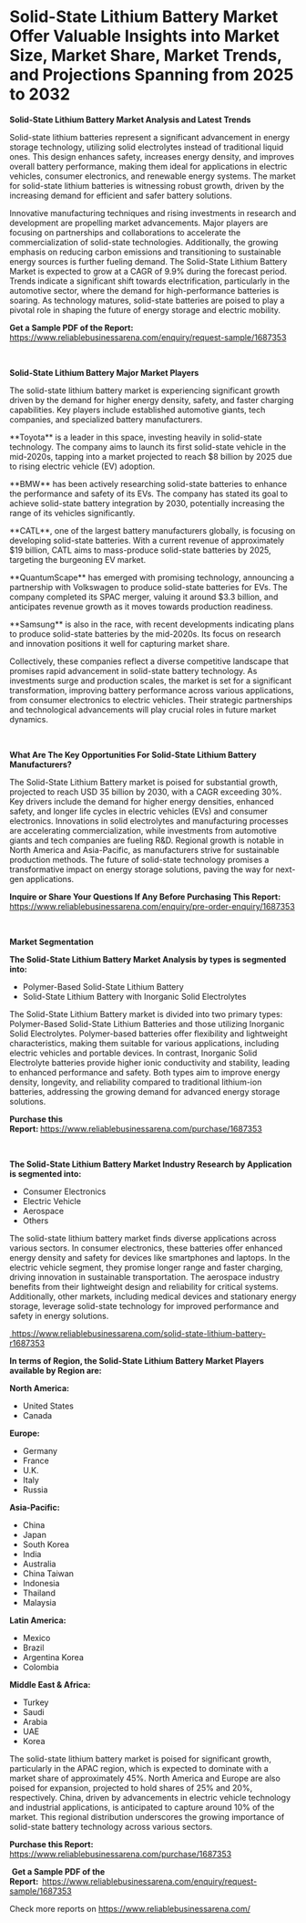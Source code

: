 <p><h1>Solid-State Lithium Battery Market Offer Valuable Insights into Market Size, Market Share, Market Trends, and Projections Spanning from 2025 to 2032</h1></p><p><strong>Solid-State Lithium Battery Market Analysis and Latest Trends</strong></p>
<p><p>Solid-state lithium batteries represent a significant advancement in energy storage technology, utilizing solid electrolytes instead of traditional liquid ones. This design enhances safety, increases energy density, and improves overall battery performance, making them ideal for applications in electric vehicles, consumer electronics, and renewable energy systems. The market for solid-state lithium batteries is witnessing robust growth, driven by the increasing demand for efficient and safer battery solutions. </p><p>Innovative manufacturing techniques and rising investments in research and development are propelling market advancements. Major players are focusing on partnerships and collaborations to accelerate the commercialization of solid-state technologies. Additionally, the growing emphasis on reducing carbon emissions and transitioning to sustainable energy sources is further fueling demand. The Solid-State Lithium Battery Market is expected to grow at a CAGR of 9.9% during the forecast period. Trends indicate a significant shift towards electrification, particularly in the automotive sector, where the demand for high-performance batteries is soaring. As technology matures, solid-state batteries are poised to play a pivotal role in shaping the future of energy storage and electric mobility.</p></p>
<p><strong>Get a Sample PDF of the Report:&nbsp;</strong> <a href="https://www.reliablebusinessarena.com/enquiry/request-sample/1687353?utm_campaign=3138&utm_medium=2&utm_source=Github&utm_content=ia&utm_term=26032025&utm_id=solid-state-lithium-battery">https://www.reliablebusinessarena.com/enquiry/request-sample/1687353</a></p>
<p>&nbsp;</p>
<p><strong>Solid-State Lithium Battery Major Market Players</strong></p>
<p><p>The solid-state lithium battery market is experiencing significant growth driven by the demand for higher energy density, safety, and faster charging capabilities. Key players include established automotive giants, tech companies, and specialized battery manufacturers.</p><p>**Toyota** is a leader in this space, investing heavily in solid-state technology. The company aims to launch its first solid-state vehicle in the mid-2020s, tapping into a market projected to reach $8 billion by 2025 due to rising electric vehicle (EV) adoption.</p><p>**BMW** has been actively researching solid-state batteries to enhance the performance and safety of its EVs. The company has stated its goal to achieve solid-state battery integration by 2030, potentially increasing the range of its vehicles significantly.</p><p>**CATL**, one of the largest battery manufacturers globally, is focusing on developing solid-state batteries. With a current revenue of approximately $19 billion, CATL aims to mass-produce solid-state batteries by 2025, targeting the burgeoning EV market.</p><p>**QuantumScape** has emerged with promising technology, announcing a partnership with Volkswagen to produce solid-state batteries for EVs. The company completed its SPAC merger, valuing it around $3.3 billion, and anticipates revenue growth as it moves towards production readiness.</p><p>**Samsung** is also in the race, with recent developments indicating plans to produce solid-state batteries by the mid-2020s. Its focus on research and innovation positions it well for capturing market share.</p><p>Collectively, these companies reflect a diverse competitive landscape that promises rapid advancement in solid-state battery technology. As investments surge and production scales, the market is set for a significant transformation, improving battery performance across various applications, from consumer electronics to electric vehicles. Their strategic partnerships and technological advancements will play crucial roles in future market dynamics.</p></p>
<p>&nbsp;</p>
<p><strong>What Are The Key Opportunities For Solid-State Lithium Battery Manufacturers?</strong></p>
<p><p>The Solid-State Lithium Battery market is poised for substantial growth, projected to reach USD 35 billion by 2030, with a CAGR exceeding 30%. Key drivers include the demand for higher energy densities, enhanced safety, and longer life cycles in electric vehicles (EVs) and consumer electronics. Innovations in solid electrolytes and manufacturing processes are accelerating commercialization, while investments from automotive giants and tech companies are fueling R&D. Regional growth is notable in North America and Asia-Pacific, as manufacturers strive for sustainable production methods. The future of solid-state technology promises a transformative impact on energy storage solutions, paving the way for next-gen applications.</p></p>
<p><strong>Inquire or Share Your Questions If Any Before Purchasing This Report:</strong> <a href="https://www.reliablebusinessarena.com/enquiry/pre-order-enquiry/1687353?utm_campaign=3138&utm_medium=2&utm_source=Github&utm_content=ia&utm_term=26032025&utm_id=solid-state-lithium-battery">https://www.reliablebusinessarena.com/enquiry/pre-order-enquiry/1687353</a></p>
<p>&nbsp;</p>
<p><strong>Market Segmentation</strong></p>
<p><strong>The Solid-State Lithium Battery Market Analysis by types is segmented into:</strong></p>
<p><ul><li>Polymer-Based Solid-State Lithium Battery</li><li>Solid-State Lithium Battery with Inorganic Solid Electrolytes</li></ul></p>
<p><p>The Solid-State Lithium Battery market is divided into two primary types: Polymer-Based Solid-State Lithium Batteries and those utilizing Inorganic Solid Electrolytes. Polymer-based batteries offer flexibility and lightweight characteristics, making them suitable for various applications, including electric vehicles and portable devices. In contrast, Inorganic Solid Electrolyte batteries provide higher ionic conductivity and stability, leading to enhanced performance and safety. Both types aim to improve energy density, longevity, and reliability compared to traditional lithium-ion batteries, addressing the growing demand for advanced energy storage solutions.</p></p>
<p><strong>Purchase this Report:&nbsp;</strong><a href="https://www.reliablebusinessarena.com/purchase/1687353?utm_campaign=3138&utm_medium=2&utm_source=Github&utm_content=ia&utm_term=26032025&utm_id=solid-state-lithium-battery">https://www.reliablebusinessarena.com/purchase/1687353</a></p>
<p>&nbsp;</p>
<p><strong>The Solid-State Lithium Battery Market Industry Research by Application is segmented into:</strong></p>
<p><ul><li>Consumer Electronics</li><li>Electric Vehicle</li><li>Aerospace</li><li>Others</li></ul></p>
<p><p>The solid-state lithium battery market finds diverse applications across various sectors. In consumer electronics, these batteries offer enhanced energy density and safety for devices like smartphones and laptops. In the electric vehicle segment, they promise longer range and faster charging, driving innovation in sustainable transportation. The aerospace industry benefits from their lightweight design and reliability for critical systems. Additionally, other markets, including medical devices and stationary energy storage, leverage solid-state technology for improved performance and safety in energy solutions.</p></p>
<p><a href="https://www.reliablebusinessarena.com/solid-state-lithium-battery-r1687353?utm_campaign=3138&utm_medium=2&utm_source=Github&utm_content=ia&utm_term=26032025&utm_id=solid-state-lithium-battery">&nbsp;https://www.reliablebusinessarena.com/solid-state-lithium-battery-r1687353</a></p>
<p><strong>In terms of Region, the Solid-State Lithium Battery Market Players available by Region are:</strong></p>
<p>
    <p> <strong> North America: </strong>
        <ul>
            <li>United States</li>
            <li>Canada</li>
        </ul>
        </p> 
    <p> <strong> Europe: </strong>
        <ul>
            <li>Germany</li>
            <li>France</li>
            <li>U.K.</li>
            <li>Italy</li>
            <li>Russia</li>
        </ul>
        </p> 
    <p> <strong> Asia-Pacific: </strong>
        <ul>
            <li>China</li>
            <li>Japan</li>
            <li>South Korea</li>
            <li>India</li>
            <li>Australia</li>
            <li>China Taiwan</li>
            <li>Indonesia</li>
            <li>Thailand</li>
            <li>Malaysia</li>
        </ul>
        </p> 
    <p> <strong> Latin America: </strong>
        <ul>
            <li>Mexico</li>
            <li>Brazil</li>
            <li>Argentina Korea</li>
            <li>Colombia</li>
        </ul>
        </p> 
    <p> <strong> Middle East & Africa: </strong>
        <ul>
            <li>Turkey</li>
            <li>Saudi</li>
            <li>Arabia</li>
            <li>UAE</li>
            <li>Korea</li>
        </ul>
    </p>
    </p>
<p><p>The solid-state lithium battery market is poised for significant growth, particularly in the APAC region, which is expected to dominate with a market share of approximately 45%. North America and Europe are also poised for expansion, projected to hold shares of 25% and 20%, respectively. China, driven by advancements in electric vehicle technology and industrial applications, is anticipated to capture around 10% of the market. This regional distribution underscores the growing importance of solid-state battery technology across various sectors.</p></p>
<p><strong>Purchase this Report: </strong><a href="https://www.reliablebusinessarena.com/purchase/1687353?utm_campaign=3138&utm_medium=2&utm_source=Github&utm_content=ia&utm_term=26032025&utm_id=solid-state-lithium-battery">https://www.reliablebusinessarena.com/purchase/1687353</a></p>
<p>&nbsp;<strong>Get a Sample PDF of the Report:&nbsp;&nbsp;</strong><a href="https://www.reliablebusinessarena.com/enquiry/request-sample/1687353?utm_campaign=3138&utm_medium=2&utm_source=Github&utm_content=ia&utm_term=26032025&utm_id=solid-state-lithium-battery">https://www.reliablebusinessarena.com/enquiry/request-sample/1687353</a></p>
<p><strong></strong></p>
<p>Check more reports on <a href="https://www.reliablebusinessarena.com/?utm_campaign=3138&utm_medium=2&utm_source=Github&utm_content=ia&utm_term=26032025&utm_id=solid-state-lithium-battery">https://www.reliablebusinessarena.com/</a></p>